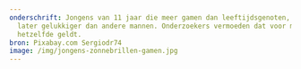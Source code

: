 ```yaml
---
onderschrift: Jongens van 11 jaar die meer gamen dan leeftijdsgenoten, worden
  later gelukkiger dan andere mannen. Onderzoekers vermoeden dat voor meisjes
  hetzelfde geldt.
bron: Pixabay.com Sergiodr74
image: /img/jongens-zonnebrillen-gamen.jpg
---
```

